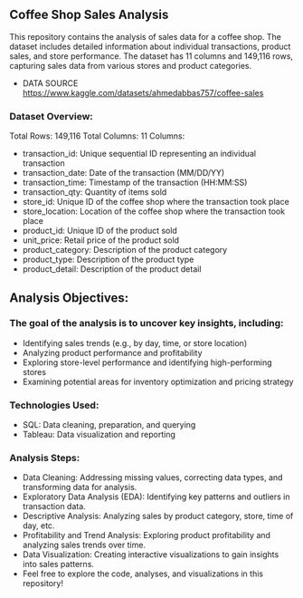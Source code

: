 ## Coffee Shop Sales Analysis
This repository contains the analysis of sales data for a coffee shop. The dataset includes detailed information about individual transactions, product sales, and store performance. The dataset has 11 columns and 149,116 rows, capturing sales data from various stores and product categories.

- DATA SOURCE https://www.kaggle.com/datasets/ahmedabbas757/coffee-sales

### Dataset Overview:

Total Rows: 149,116
Total Columns: 11
Columns:
- transaction_id: Unique sequential ID representing an individual transaction
- transaction_date: Date of the transaction (MM/DD/YY)
- transaction_time: Timestamp of the transaction (HH:MM:SS)
- transaction_qty: Quantity of items sold
- store_id: Unique ID of the coffee shop where the transaction took place
- store_location: Location of the coffee shop where the transaction took place
- product_id: Unique ID of the product sold
- unit_price: Retail price of the product sold
- product_category: Description of the product category
- product_type: Description of the product type
- product_detail: Description of the product detail

## Analysis Objectives:

### The goal of the analysis is to uncover key insights, including:

- Identifying sales trends (e.g., by day, time, or store location)
- Analyzing product performance and profitability
- Exploring store-level performance and identifying high-performing stores
- Examining potential areas for inventory optimization and pricing strategy

### Technologies Used:

- SQL: Data cleaning, preparation, and querying
- Tableau: Data visualization and reporting

### Analysis Steps:

- Data Cleaning: Addressing missing values, correcting data types, and transforming data for analysis.
- Exploratory Data Analysis (EDA): Identifying key patterns and outliers in transaction data.
- Descriptive Analysis: Analyzing sales by product category, store, time of day, etc.
- Profitability and Trend Analysis: Exploring product profitability and analyzing sales trends over time.
- Data Visualization: Creating interactive visualizations to gain insights into sales patterns.
- Feel free to explore the code, analyses, and visualizations in this repository!
